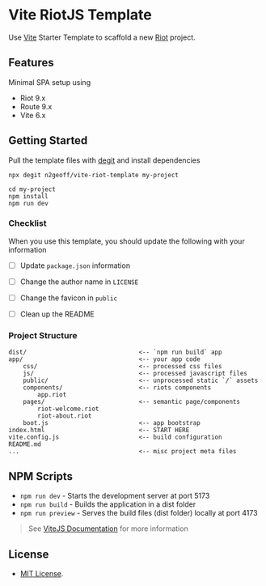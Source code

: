 # Vite RiotJS Template

Use [Vite](https://vitejs.dev/) Starter Template to scaffold a new [Riot](https://riot.js.org/) project.

## Features

Minimal SPA setup using

- Riot 9.x
- Route 9.x
- Vite 6.x

## Getting Started

Pull the template files with [degit](https://github.com/Rich-Harris/degit) and install dependencies

```
npx degit n2geoff/vite-riot-template my-project

cd my-project
npm install
npm run dev
```

### Checklist

When you use this template, you should update the following with your information

- [ ] Update `package.json` information
- [ ] Change the author name in `LICENSE`
- [ ] Change the favicon in `public`
- [ ] Clean up the README


### Project Structure

```
dist/                               <-- `npm run build` app
app/                                <-- your app code
    css/                            <-- processed css files
    js/                             <-- processed javascript files
    public/                         <-- unprocessed static `/` assets
    components/                     <-- riots components
        app.riot
    pages/                          <-- semantic page/components
        riot-welcome.riot
        riot-about.riot
    boot.js                         <-- app bootstrap
index.html                          <-- START HERE
vite.config.js                      <-- build configuration
README.md
...                                 <-- misc project meta files
```

## NPM Scripts

- `npm run dev` - Starts the development server at port 5173
- `npm run build` - Builds the application in a dist folder
- `npm run preview` - Serves the build files (dist folder) locally at port 4173

> See [ViteJS Documentation](https://vitejs.dev/) for more information


## License

- [MIT License](https://github.com/n2geoff/vite-riot-template/blob/main/LICENSE).
